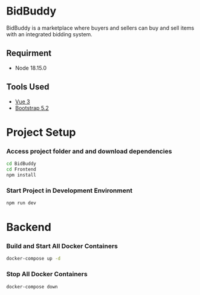 # BidBuddy

BidBuddy is a marketplace where buyers and sellers can buy and sell items with an integrated bidding system.

## Requirment

- Node 18.15.0

## Tools Used

- [Vue 3](https://vuejs.org/guide/introduction.html)
- [Bootstrap 5.2](https://getbootstrap.com/docs/5.2/getting-started/introduction/)

# Project Setup

### Access project folder and and download dependencies

```sh
cd BidBuddy
cd Frontend
npm install
```

### Start Project in Development Environment

```sh
npm run dev
```

# Backend

### Build and Start All Docker Containers

```sh
docker-compose up -d
```

### Stop All Docker Containers

```sh
docker-compose down
```
